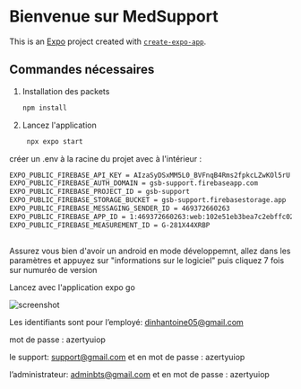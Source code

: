 # Bienvenue sur MedSupport

This is an [Expo](https://expo.dev) project created with [`create-expo-app`](https://www.npmjs.com/package/create-expo-app).

## Commandes nécessaires

1. Installation des packets

   ```bash
   npm install
   ```

2. Lancez l'application

   ```bash
    npx expo start
   ```

créer un .env à la racine du projet avec à l'intérieur : 

```bash
EXPO_PUBLIC_FIREBASE_API_KEY = AIzaSyDSxMM5L0_BVFnqB4Rms2fpkcLZwKOl5rU
EXPO_PUBLIC_FIREBASE_AUTH_DOMAIN = gsb-support.firebaseapp.com
EXPO_PUBLIC_FIREBASE_PROJECT_ID = gsb-support
EXPO_PUBLIC_FIREBASE_STORAGE_BUCKET = gsb-support.firebasestorage.app
EXPO_PUBLIC_FIREBASE_MESSAGING_SENDER_ID = 469372660263
EXPO_PUBLIC_FIREBASE_APP_ID = 1:469372660263:web:102e51eb3bea7c2ebffc02
EXPO_PUBLIC_FIREBASE_MEASUREMENT_ID = G-281X44XRBP
   
````

Assurez vous bien d'avoir un android en mode développemnt, allez dans les paramètres et appuyez sur "informations sur le logiciel" puis cliquez 7 fois sur numuréo de version

Lancez avec l'application expo go

![screenshot](assets/images/expoGo.png/)

Les identifiants sont
 pour l’employé: dinhantoine05@gmail.com 
 
 mot de passe : azertyuiop

  le support: support@gmail.com et en mot de passe : azertyuiop

  l’administrateur: adminbts@gmail.com et en mot de passe : azertyuiop




